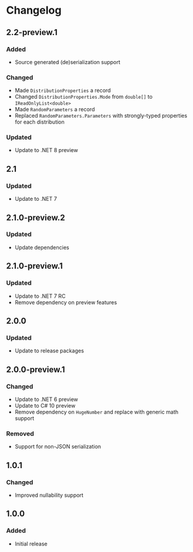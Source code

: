 # Changelog

## 2.2-preview.1
### Added
- Source generated (de)serialization support
### Changed
- Made `DistributionProperties` a record
- Changed `DistributionProperties.Mode` from `double[]` to `IReadOnlyList<double>`
- Made `RandomParameters` a record
- Replaced `RandomParameters.Parameters` with strongly-typed properties for each distribution
### Updated
- Update to .NET 8 preview

## 2.1
### Updated
- Update to .NET 7

## 2.1.0-preview.2
### Updated
- Update dependencies

## 2.1.0-preview.1
### Updated
- Update to .NET 7 RC
- Remove dependency on preview features

## 2.0.0
### Updated
- Update to release packages

## 2.0.0-preview.1
### Changed
- Update to .NET 6 preview
- Update to C# 10 preview
- Remove dependency on `HugeNumber` and replace with generic math support
### Removed
- Support for non-JSON serialization

## 1.0.1
### Changed
- Improved nullability support

## 1.0.0
### Added
- Initial release